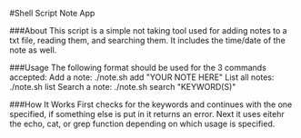 #Shell Script Note App

###About
This script is a simple not taking tool used for adding notes to a txt file, reading them, and searching them. It includes the time/date of the note as well.

###Usage
The following format should be used for the 3 commands accepted:
Add a note:
./note.sh add "YOUR NOTE HERE"
List all notes:
./note.sh list
Search a note:
./note.sh search "KEYWORD(S)"

###How It Works
First checks for the keywords and continues with the one specified, if something else is put in it returns an error. Next it uses eitehr the echo, cat, or grep function depending on which usage is specified.
